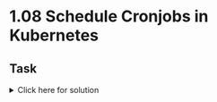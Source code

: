 # 1.08 Schedule Cronjobs in Kubernetes

## Task

<details>
  <summary>Click here for solution</summary>

  ## Solution
</details>
